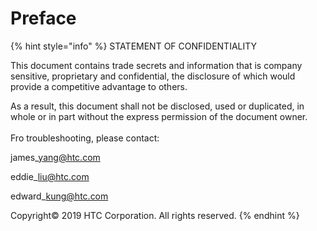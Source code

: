 # Preface

{% hint style="info" %}
STATEMENT OF CONFIDENTIALITY&#x20;

This document contains trade secrets and information that is company sensitive, proprietary and confidential, the disclosure of which would provide a competitive advantage to others.&#x20;

As a result, this document shall not be disclosed, used or duplicated, in whole or in part without the express permission of the document owner. \
\
Fro troubleshooting, please contact:

james\_yang@htc.com

eddie\_liu@htc.com

edward\_kung@htc.com

Copyright© 2019 HTC Corporation. All rights reserved.
{% endhint %}

